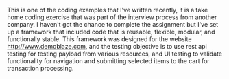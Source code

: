 This is one of the coding examples that I've written recently, it is a take home coding 
exercise that was part of the interview process from another company. I haven't got the chance to 
complete the assignment but I've set up a framework that included code that is reusable, flexible, 
modular, and functionally stable. This framework was designed for the website http://www.demoblaze.com, and 
the testing objective is to use rest api testing for testing payload from various resources, and UI testing to validate functionality for navigation and submitting selected items to the cart for transaction processing.
 
